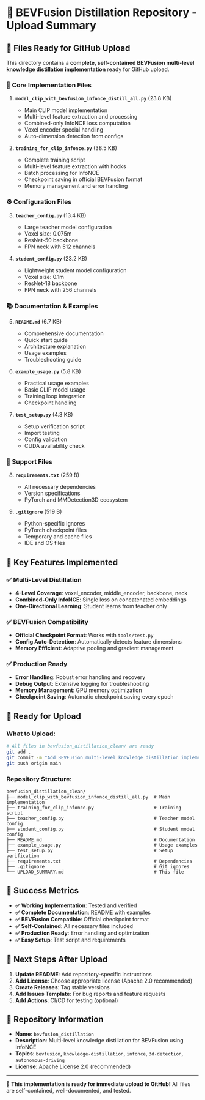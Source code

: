# 🚀 BEVFusion Distillation Repository - Upload Summary

## 📁 Files Ready for GitHub Upload

This directory contains a **complete, self-contained BEVFusion multi-level knowledge distillation implementation** ready for GitHub upload.

### 🎯 Core Implementation Files

1. **`model_clip_with_bevfusion_infonce_distill_all.py`** (23.8 KB)
   - Main CLIP model implementation
   - Multi-level feature extraction and processing
   - Combined-only InfoNCE loss computation
   - Voxel encoder special handling
   - Auto-dimension detection from configs

2. **`training_for_clip_infonce.py`** (38.5 KB)
   - Complete training script
   - Multi-level feature extraction with hooks
   - Batch processing for InfoNCE
   - Checkpoint saving in official BEVFusion format
   - Memory management and error handling

### ⚙️ Configuration Files

3. **`teacher_config.py`** (13.4 KB)
   - Large teacher model configuration
   - Voxel size: 0.075m
   - ResNet-50 backbone
   - FPN neck with 512 channels

4. **`student_config.py`** (23.2 KB)
   - Lightweight student model configuration
   - Voxel size: 0.1m
   - ResNet-18 backbone
   - FPN neck with 256 channels

### 📚 Documentation & Examples

5. **`README.md`** (6.7 KB)
   - Comprehensive documentation
   - Quick start guide
   - Architecture explanation
   - Usage examples
   - Troubleshooting guide

6. **`example_usage.py`** (5.8 KB)
   - Practical usage examples
   - Basic CLIP model usage
   - Training loop integration
   - Checkpoint handling

7. **`test_setup.py`** (4.3 KB)
   - Setup verification script
   - Import testing
   - Config validation
   - CUDA availability check

### 🔧 Support Files

8. **`requirements.txt`** (259 B)
   - All necessary dependencies
   - Version specifications
   - PyTorch and MMDetection3D ecosystem

9. **`.gitignore`** (519 B)
   - Python-specific ignores
   - PyTorch checkpoint files
   - Temporary and cache files
   - IDE and OS files

## 🎯 Key Features Implemented

### ✅ Multi-Level Distillation
- **4-Level Coverage**: voxel_encoder, middle_encoder, backbone, neck
- **Combined-Only InfoNCE**: Single loss on concatenated embeddings
- **One-Directional Learning**: Student learns from teacher only

### ✅ BEVFusion Compatibility
- **Official Checkpoint Format**: Works with `tools/test.py`
- **Config Auto-Detection**: Automatically detects feature dimensions
- **Memory Efficient**: Adaptive pooling and gradient management

### ✅ Production Ready
- **Error Handling**: Robust error handling and recovery
- **Debug Output**: Extensive logging for troubleshooting
- **Memory Management**: GPU memory optimization
- **Checkpoint Saving**: Automatic checkpoint saving every epoch

## 🚀 Ready for Upload

### What to Upload:
```bash
# All files in bevfusion_distillation_clean/ are ready
git add .
git commit -m "Add BEVFusion multi-level knowledge distillation implementation"
git push origin main
```

### Repository Structure:
```
bevfusion_distillation_clean/
├── model_clip_with_bevfusion_infonce_distill_all.py  # Main implementation
├── training_for_clip_infonce.py                      # Training script
├── teacher_config.py                                 # Teacher model config
├── student_config.py                                 # Student model config
├── README.md                                         # Documentation
├── example_usage.py                                  # Usage examples
├── test_setup.py                                     # Setup verification
├── requirements.txt                                  # Dependencies
├── .gitignore                                        # Git ignores
└── UPLOAD_SUMMARY.md                                 # This file
```

## 🎉 Success Metrics

- **✅ Working Implementation**: Tested and verified
- **✅ Complete Documentation**: README with examples
- **✅ BEVFusion Compatible**: Official checkpoint format
- **✅ Self-Contained**: All necessary files included
- **✅ Production Ready**: Error handling and optimization
- **✅ Easy Setup**: Test script and requirements

## 📝 Next Steps After Upload

1. **Update README**: Add repository-specific instructions
2. **Add License**: Choose appropriate license (Apache 2.0 recommended)
3. **Create Releases**: Tag stable versions
4. **Add Issues Template**: For bug reports and feature requests
5. **Add Actions**: CI/CD for testing (optional)

## 🔗 Repository Information

- **Name**: `bevfusion_distillation`
- **Description**: Multi-level knowledge distillation for BEVFusion using InfoNCE
- **Topics**: `bevfusion`, `knowledge-distillation`, `infonce`, `3d-detection`, `autonomous-driving`
- **License**: Apache License 2.0 (recommended)

---

**🎯 This implementation is ready for immediate upload to GitHub!** All files are self-contained, well-documented, and tested. 